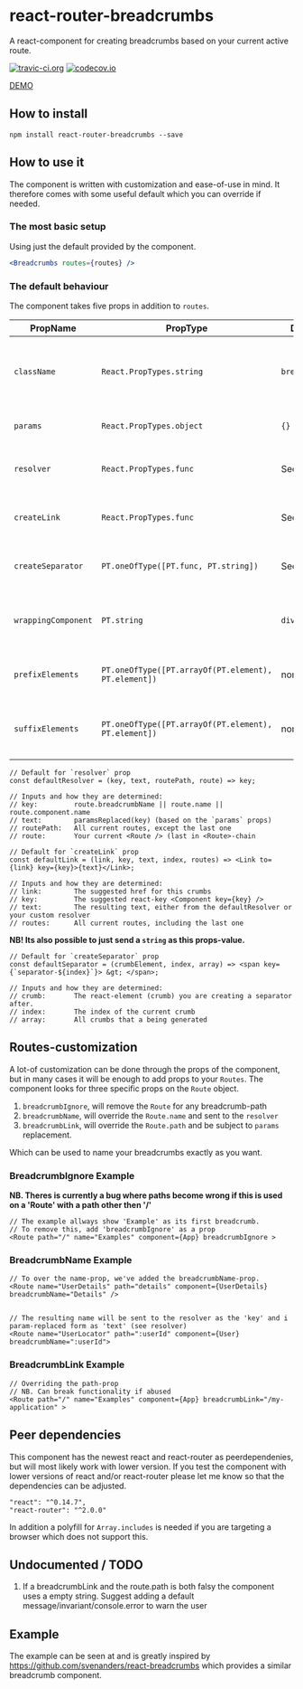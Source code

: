 # react-router-breadcrumbs
A react-component for creating breadcrumbs based on your current active route.

[![travic-ci.org](https://travis-ci.org/nutgaard/react-router-breadcrumbs.svg?branch=master)](https://travis-ci.org/nutgaard/react-router-breadcrumbs)
[![codecov.io](https://codecov.io/github/nutgaard/react-router-breadcrumbs/coverage.svg?branch=master)](https://codecov.io/github/nutgaard/react-router-breadcrumbs?branch=master)

[DEMO](http://git.utgaard.xyz/react-router-breadcrumbs/)

## How to install
```
npm install react-router-breadcrumbs --save
```

## How to use it
The component is written with customization and ease-of-use in mind. 
It therefore comes with some useful default which you can override if needed.

### The most basic setup
Using just the default provided by the component. 

```jsx
<Breadcrumbs routes={routes} />
```

### The default behaviour
The component takes five props in addition to `routes`.
                                                
|    PropName           |    PropType                                           |    Default    |  Description                                          |
| --------------------- | ----------------------------------------------------- | ------------- | ----------------------------------------------------- |
| `className`           | `React.PropTypes.string`                              | `breadcrumbs` | The className for the `div` wrapping your breadcrumbs |
| `params`              | `React.PropTypes.object`                              | `{}`          | Typically the params from react-router                |
| `resolver`            | `React.PropTypes.func`                                | See below     | A text resolver for customized texts                  |
| `createLink`          | `React.PropTypes.func`                                | See below     | Hook for overriding how links are created             |
| `createSeparator`     | `PT.oneOfType([PT.func, PT.string])`                  | See below     | Hook for override how separators are created          |
| `wrappingComponent`   | `PT.string`                                           | `div`         | Determines the tagName for the wrapping component     |
| `prefixElements`      | `PT.oneOfType([PT.arrayOf(PT.element), PT.element])`  | none          | Elements to be added infront of the breadcrumb        |
| `suffixElements`      | `PT.oneOfType([PT.arrayOf(PT.element), PT.element])`  | none          | Elements to be added at the end of the breadcrumb     |

```
// Default for `resolver` prop
const defaultResolver = (key, text, routePath, route) => key;

// Inputs and how they are determined:
// key:         route.breadcrumbName || route.name || route.component.name
// text:        paramsReplaced(key) (based on the `params` props)
// routePath:   All current routes, except the last one
// route:       Your current <Route /> (last in <Route>-chain
```

```
// Default for `createLink` prop
const defaultLink = (link, key, text, index, routes) => <Link to={link} key={key}>{text}</Link>;

// Inputs and how they are determined:
// link:        The suggested href for this crumbs
// key:         The suggested react-key <Component key={key} />
// text:        The resulting text, either from the defaultResolver or your custom resolver
// routes:      All current routes, including the last one
```


**NB! Its also possible to just send a `string` as this props-value.**
```
// Default for `createSeparator` prop
const defaultSeparator = (crumbElement, index, array) => <span key={`separator-${index}`}> &gt; </span>;

// Inputs and how they are determined:
// crumb:       The react-element (crumb) you are creating a separator after.
// index:       The index of the current crumb
// array:       All crumbs that a being generated
```

## Routes-customization
A lot-of customization can be done through the props of the component, but in many cases it will be enough to add props to your `Routes`.
The component looks for three specific props on the `Route` object.

1. `breadcrumbIgnore`, will remove the `Route` for any breadcrumb-path
2. `breadcrumbName`, will override the `Route.name` and sent to the `resolver`
3. `breadcrumbLink`, will override the `Route.path` and be subject to `params` replacement.

Which can be used to name your breadcrumbs exactly as you want.
### BreadcrumbIgnore Example

**NB. Theres is currently a bug where paths become wrong if this is used on a 'Route' with a path other then '/'**


```
// The example allways show 'Example' as its first breadcrumb.
// To remove this, add 'breadcrumbIgnore' as a prop
<Route path="/" name="Examples" component={App} breadcrumbIgnore > 
```

### BreadcrumbName Example

```
// To over the name-prop, we've added the breadcrumbName-prop. 
<Route name="UserDetails" path="details" component={UserDetails} breadcrumbName="Details" />


// The resulting name will be sent to the resolver as the 'key' and i param-replaced form as 'text' (see resolver)
<Route name="UserLocator" path=":userId" component={User} breadcrumbName=":userId">
```

### BreadcrumbLink Example

```
// Overriding the path-prop
// NB. Can break functionality if abused
<Route path="/" name="Examples" component={App} breadcrumbLink="/my-application" >
```


## Peer dependencies
This component has the newest react and react-router as peerdependenies, but will most likely work with lower version.
If you test the component with lower versions of react and/or react-router please let me know so that the dependencies can be adjusted.

```
"react": "^0.14.7",
"react-router": "^2.0.0"
```

In addition a polyfill for `Array.includes` is needed if you are targeting a browser which does not support this.

## Undocumented / TODO
1. If a breadcrumbLink and the route.path is both falsy the component uses a empty string. Suggest adding a default message/invariant/console.error to warn the user

## Example
The example can be seen at <url> and is greatly inspired by https://github.com/svenanders/react-breadcrumbs which provides a similar breadcrumb component. 